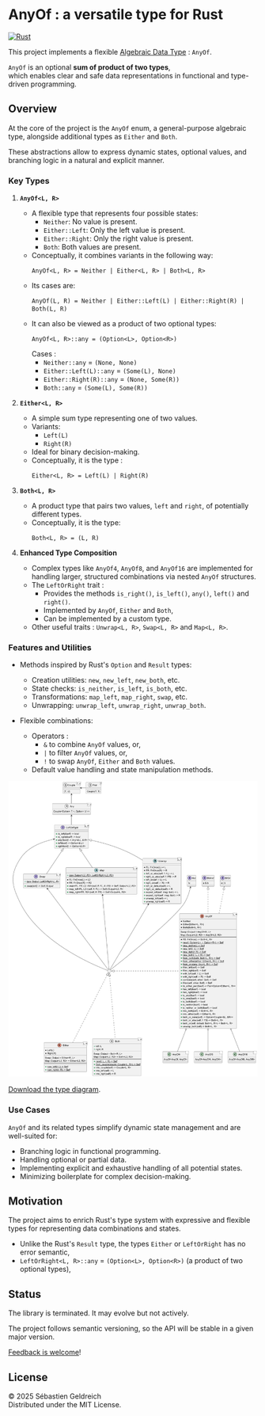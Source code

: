 # AnyOf : a versatile type for Rust

[![Rust](https://github.com/Trehinos/any_of/actions/workflows/rust.yml/badge.svg?branch=ci)](https://github.com/Trehinos/any_of/actions/workflows/rust.yml)

This project implements a flexible [Algebraic Data Type](https://en.wikipedia.org/wiki/Algebraic_data_type) : `AnyOf`.

`AnyOf` is an optional **sum of product of two types**,  
which enables clear and safe data representations in functional and type-driven programming.

## Overview

At the core of the project is the `AnyOf` enum, a general-purpose algebraic type,
alongside additional types as `Either` and `Both`.

These abstractions allow to express dynamic states, optional values, and branching logic in a natural and explicit
manner.

### Key Types

1. **`AnyOf<L, R>`**
    - A flexible type that represents four possible states:
        - `Neither`: No value is present.
        - `Either::Left`: Only the left value is present.
        - `Either::Right`: Only the right value is present.
        - `Both`: Both values are present.
    - Conceptually, it combines variants in the following way:
      ```
      AnyOf<L, R> = Neither | Either<L, R> | Both<L, R>
      ```
    - Its cases are:
      ```
      AnyOf(L, R) = Neither | Either::Left(L) | Either::Right(R) | Both(L, R)
      ```
    - It can also be viewed as a product of two optional types:
      ```
      AnyOf<L, R>::any = (Option<L>, Option<R>)
      ```
      Cases :
        - `Neither::any` = `(None, None)`
        - `Either::Left(L)::any` = `(Some(L), None)`
        - `Either::Right(R)::any` = `(None, Some(R))`
        - `Both::any` = `(Some(L), Some(R))`

2. **`Either<L, R>`**
    - A simple sum type representing one of two values.
    - Variants:
        - `Left(L)`
        - `Right(R)`
    - Ideal for binary decision-making.
    - Conceptually, it is the type :
      ```
      Either<L, R> = Left(L) | Right(R)
      ```

3. **`Both<L, R>`**
    - A product type that pairs two values, `left` and `right`, of potentially different types.
    - Conceptually, it is the type:
      ```
      Both<L, R> = (L, R)
      ```

4. **Enhanced Type Composition**
    - Complex types like `AnyOf4`, `AnyOf8`, and `AnyOf16` are implemented for handling larger,
      structured combinations via nested `AnyOf` structures.
    - The `LeftOrRight` trait :
        - Provides the methods `is_right()`, `is_left()`, `any()`, `left()` and `right()`.
        - Implemented by `AnyOf`, `Either` and `Both`,
        - Can be implemented by a custom type.
    - Other useful traits : `Unwrap<L, R>`, `Swap<L, R>` and `Map<L, R>`.

### Features and Utilities

- Methods inspired by Rust's `Option` and `Result` types:
    - Creation utilities: `new`, `new_left`, `new_both`, etc.
    - State checks: `is_neither`, `is_left`, `is_both`, etc.
    - Transformations: `map_left`, `map_right`, `swap`, etc.
    - Unwrapping: `unwrap_left`, `unwrap_right`, `unwrap_both`.

- Flexible combinations:
    - Operators :
        - `&` to combine `AnyOf` values, or,
        - `|` to filter `AnyOf` values, or,
        - `!` to swap  `AnyOf`, `Either` and `Both` values.
    - Default value handling and state manipulation methods.

![Type diagram PNG](doc/any_of-type-diagram.png)

[Download the type diagram](doc/types.plantuml).

### Use Cases

`AnyOf` and its related types simplify dynamic state management and are well-suited for:

- Branching logic in functional programming.
- Handling optional or partial data.
- Implementing explicit and exhaustive handling of all potential states.
- Minimizing boilerplate for complex decision-making.

## Motivation

The project aims to enrich Rust's type system with expressive and flexible types
for representing data combinations and states.

* Unlike the Rust's `Result` type, the types `Either` or `LeftOrRight` has no error semantic,
* `LeftOrRight<L, R>::any` = `(Option<L>, Option<R>)` (a product of two optional types),

## Status

The library is terminated. It may evolve but not actively.

The project follows semantic versioning, so the API will be stable in a given major version.

[Feedback is welcome](mailto:dev-any-of@trehinos.eu)!

## License

&copy; 2025 Sébastien Geldreich  
Distributed under the MIT License.